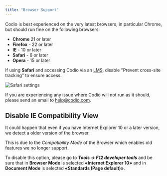 ```yaml
---
title: "Browser Support"
---
```



Codio is best experienced on the very latest browsers, in particular Chrome, but should run fine on the following browsers:

- **Chrome** 21 or later
- **Firefox** - 22 or later
- **IE** - 10 or later
- **Safari** - 6 or later
- **Opera** - 15 or later

If using **Safari** and accessing Codio via an [LMS](/docs/classes/lti), disable "Prevent cross-site tracking" to ensure access.

<img alt="Safari settings" src="/img/docs/crosssitetracking.png" class="simple"/>

If you are experiencing any issue where Codio will not run as it should, please send an email to help@codio.com.

<a name="ie-compatibility"></a>
## Disable IE Compatibility View

It could happen that even if you have Internet Explorer 10 or a later version, we detect a older version of the browser.

This is due to the *Compatibility Mode* of the Browser which enables old features we no longer support.

To disable this option, please go to ***Tools → F12 developer tools*** and be sure that in **Browser Mode** is selected **«Internet Explorer 10»** and in **Document Mode** is selected **«Standards (Page default)»**.
